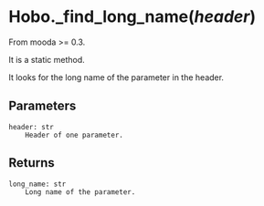 # Hobo._find_long_name(*header*)

From mooda >= 0.3.

It is a static method.

It looks for the long name of the parameter in the header.

## Parameters

    header: str
        Header of one parameter.

## Returns

    long_name: str
        Long name of the parameter.